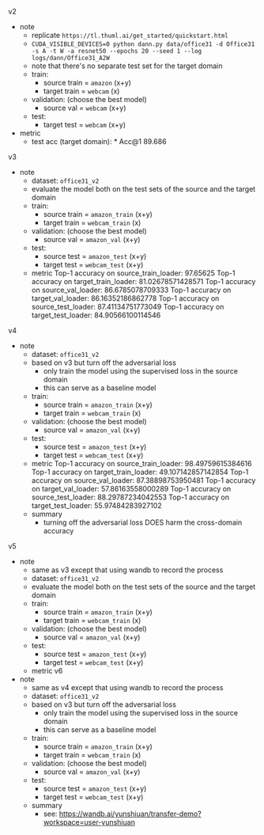 v2 
- note
  - replicate `https://tl.thuml.ai/get_started/quickstart.html`
  - `CUDA_VISIBLE_DEVICES=0 python dann.py data/office31 -d Office31 -s A -t W -a resnet50 --epochs 20 --seed 1 --log logs/dann/Office31_A2W`
  - note that there's no separate test set for the target domain
  - train:
    - source train =  `amazon` (x+y)
    - target train = `webcam` (x)
  - validation: (choose the best model)
    - source val =  `webcam` (x+y)    
  - test:
    - target test =  `webcam`  (x+y)      
- metric
  - test acc (target domain): * Acc@1 89.686

v3
- note
  - dataset: `office31_v2`
  - evaluate the model both on the test sets of the source and the target domain 
  - train:
    - source train =  `amazon_train` (x+y)
    - target train = `webcam_train` (x)
  - validation: (choose the best model)
    - source val =  `amazon_val` (x+y)    
  - test:
    - source test =  `amazon_test` (x+y)
    - target test =  `webcam_test`  (x+y)    
  - metric
  Top-1 accuracy on source_train_loader: 97.65625
  Top-1 accuracy on target_train_loader: 81.02678571428571
  Top-1 accuracy on source_val_loader: 86.6785078709333
  Top-1 accuracy on target_val_loader: 86.16352186862778
  Top-1 accuracy on source_test_loader: 87.41134751773049
  Top-1 accuracy on target_test_loader: 84.90566100114546   

v4
- note
  - dataset: `office31_v2`
  - based on v3 but turn off the adversarial loss 
    - only train the model using the supervised loss in the source domain
    - this can serve as a baseline model
  - train:
    - source train =  `amazon_train` (x+y)
    - target train = `webcam_train` (x)
  - validation: (choose the best model)
    - source val =  `amazon_val` (x+y)    
  - test:
    - source test =  `amazon_test` (x+y)
    - target test =  `webcam_test`  (x+y)    
  - metric
  Top-1 accuracy on source_train_loader: 98.49759615384616
  Top-1 accuracy on target_train_loader: 49.107142857142854
  Top-1 accuracy on source_val_loader: 87.38898753950481
  Top-1 accuracy on target_val_loader: 57.86163558000289
  Top-1 accuracy on source_test_loader: 88.29787234042553
  Top-1 accuracy on target_test_loader: 55.97484283927102  
  - summary
    - turning off the adversarial loss DOES harm the cross-domain accuracy

v5
- note
  - same as v3 except that using wandb to record the process
  - dataset: `office31_v2`
  - evaluate the model both on the test sets of the source and the target domain 
  - train:
    - source train =  `amazon_train` (x+y)
    - target train = `webcam_train` (x)
  - validation: (choose the best model)
    - source val =  `amazon_val` (x+y)    
  - test:
    - source test =  `amazon_test` (x+y)
    - target test =  `webcam_test`  (x+y)    
  - metric
v6
- note
  - same as v4 except that using wandb to record the process 
  - dataset: `office31_v2`
  - based on v3 but turn off the adversarial loss 
    - only train the model using the supervised loss in the source domain
    - this can serve as a baseline model
  - train:
    - source train =  `amazon_train` (x+y)
    - target train = `webcam_train` (x)
  - validation: (choose the best model)
    - source val =  `amazon_val` (x+y)    
  - test:
    - source test =  `amazon_test` (x+y)
    - target test =  `webcam_test`  (x+y)     
  - summary
    - see: https://wandb.ai/yunshiuan/transfer-demo?workspace=user-yunshiuan